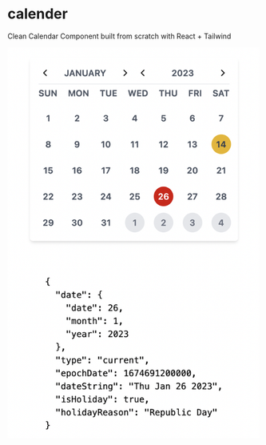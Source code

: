 # calender

Clean Calendar Component built from scratch with React + Tailwind

![Calender Screenshot](/screenshots/calender.png?raw=true 'Calender Component')
